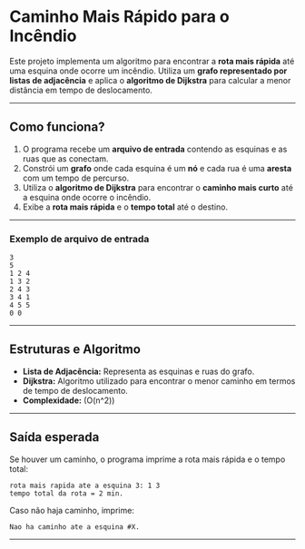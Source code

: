 # Caminho Mais Rápido para o Incêndio 

Este projeto implementa um algoritmo para encontrar a **rota mais rápida** até uma esquina onde ocorre um incêndio. Utiliza um **grafo representado por listas de adjacência** e aplica o **algoritmo de Dijkstra** para calcular a menor distância em tempo de deslocamento.

---

## Como funciona?
1. O programa recebe um **arquivo de entrada** contendo as esquinas e as ruas que as conectam.
2. Constrói um **grafo** onde cada esquina é um **nó** e cada rua é uma **aresta** com um tempo de percurso.
3. Utiliza o **algoritmo de Dijkstra** para encontrar o **caminho mais curto** até a esquina onde ocorre o incêndio.
4. Exibe a **rota mais rápida** e o **tempo total** até o destino.

---

###  Exemplo de arquivo de entrada
```
3
5
1 2 4
1 3 2
2 4 3
3 4 1
4 5 5
0 0
```

---

##  Estruturas e Algoritmo
- **Lista de Adjacência:** Representa as esquinas e ruas do grafo.
- **Dijkstra:** Algoritmo utilizado para encontrar o menor caminho em termos de tempo de deslocamento.
- **Complexidade:** \(O(n^2)\)

---

##  Saída esperada
Se houver um caminho, o programa imprime a rota mais rápida e o tempo total:
```
rota mais rapida ate a esquina 3: 1 3
tempo total da rota = 2 min.
```
Caso não haja caminho, imprime:
```
Nao ha caminho ate a esquina #X.
```

---

